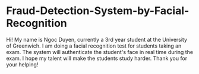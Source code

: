 # Fraud-Detection-System-by-Facial-Recognition
Hi! My name is Ngoc Duyen, currently a 3rd year student at the University of Greenwich. I am doing a facial recognition test for students taking an exam. The system will authenticate the student's face in real time during the exam. I hope my talent will make the students study harder. Thank you for your helping!
